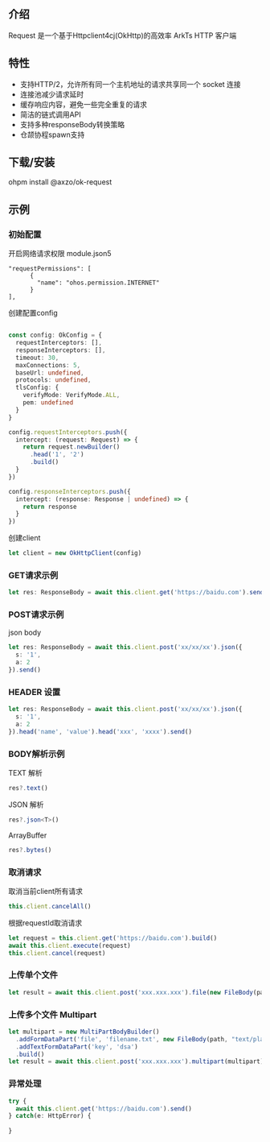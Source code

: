 ## 介绍

Request 是一个基于Httpclient4cj(OkHttp)的高效率 ArkTs HTTP 客户端

## 特性

- 支持HTTP/2，允许所有同一个主机地址的请求共享同一个 socket 连接
- 连接池减少请求延时
- 缓存响应内容，避免一些完全重复的请求
- 简洁的链式调用API
- 支持多种responseBody转换策略
- 仓颉协程spawn支持

## 下载/安装

ohpm install @axzo/ok-request

## 示例

### 初始配置

开启网络请求权限
module.json5
```json5
"requestPermissions": [
      {
        "name": "ohos.permission.INTERNET"
      }
],
```
创建配置config
```typescript

const config: OkConfig = {
  requestInterceptors: [],
  responseInterceptors: [],
  timeout: 30,
  maxConnections: 5,
  baseUrl: undefined,
  protocols: undefined,
  tlsConfig: {
    verifyMode: VerifyMode.ALL,
    pem: undefined
  }
}

config.requestInterceptors.push({
  intercept: (request: Request) => {
    return request.newBuilder()
      .head('1', '2')
      .build()
  }
})

config.responseInterceptors.push({
  intercept: (response: Response | undefined) => {
    return response
  }
})
```

创建client

```typescript
let client = new OkHttpClient(config)
```

### GET请求示例

```typescript
let res: ResponseBody = await this.client.get('https://baidu.com').send()
```

### POST请求示例

json body
```typescript
let res: ResponseBody = await this.client.post('xx/xx/xx').json({
  s: '1',
  a: 2
}).send()
```

### HEADER 设置

```typescript
let res: ResponseBody = await this.client.post('xx/xx/xx').json({
  s: '1',
  a: 2
}).head('name', 'value').head('xxx', 'xxxx').send()
```

### BODY解析示例

TEXT 解析
```typescript
res?.text()
```

JSON 解析
```typescript
res?.json<T>()
```

ArrayBuffer
```typescript
res?.bytes()
```

### 取消请求

取消当前client所有请求
```typescript
this.client.cancelAll()
```

根据requestId取消请求
```typescript
let request = this.client.get('https://baidu.com').build()
await this.client.execute(request)
this.client.cancel(request)
```

### 上传单个文件

```typescript
let result = await this.client.post('xxx.xxx.xxx').file(new FileBody(path, contentType)).send()
```

### 上传多个文件 Multipart
```typescript
let multipart = new MultiPartBodyBuilder()
  .addFormDataPart('file', 'filename.txt', new FileBody(path, "text/plain"))
  .addTextFormDataPart('key', 'dsa')
  .build()
let result = await this.client.post('xxx.xxx.xxx').multipart(multipart).send()
```

### 异常处理

```typescript
try {
  await this.client.get('https://baidu.com').send()
} catch(e: HttpError) {
  
}
```